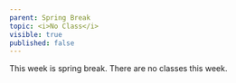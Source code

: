 ```yaml
---
parent: Spring Break
topic: <i>No Class</i>
visible: true
published: false
---
```


This week is spring break.  There are no classes this week.
